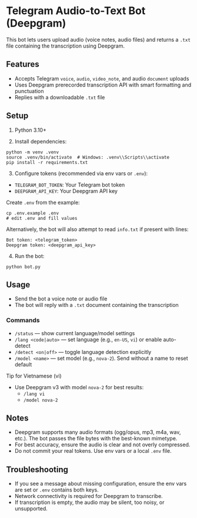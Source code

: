 # Telegram Audio-to-Text Bot (Deepgram)

This bot lets users upload audio (voice notes, audio files) and returns a `.txt` file containing the transcription using Deepgram.

## Features
- Accepts Telegram `voice`, `audio`, `video_note`, and audio `document` uploads
- Uses Deepgram prerecorded transcription API with smart formatting and punctuation
- Replies with a downloadable `.txt` file

## Setup

1) Python 3.10+

2) Install dependencies:
```
python -m venv .venv
source .venv/bin/activate  # Windows: .venv\\Scripts\\activate
pip install -r requirements.txt
```

3) Configure tokens (recommended via env vars or `.env`):
- `TELEGRAM_BOT_TOKEN`: Your Telegram bot token
- `DEEPGRAM_API_KEY`: Your Deepgram API key

Create `.env` from the example:
```
cp .env.example .env
# edit .env and fill values
```

Alternatively, the bot will also attempt to read `info.txt` if present with lines:
```
Bot token: <telegram_token>
Deepgram token: <deepgram_api_key>
```

4) Run the bot:
```
python bot.py
```

## Usage
- Send the bot a voice note or audio file
- The bot will reply with a `.txt` document containing the transcription

### Commands
- `/status` — show current language/model settings
- `/lang <code|auto>` — set language (e.g., `en-US`, `vi`) or enable auto-detect
- `/detect <on|off>` — toggle language detection explicitly
- `/model <name>` — set model (e.g., `nova-2`). Send without a name to reset default

Tip for Vietnamese (vi)
- Use Deepgram v3 with model `nova-2` for best results:
  - `/lang vi`
  - `/model nova-2`

## Notes
- Deepgram supports many audio formats (ogg/opus, mp3, m4a, wav, etc.). The bot passes the file bytes with the best-known mimetype.
- For best accuracy, ensure the audio is clear and not overly compressed.
- Do not commit your real tokens. Use env vars or a local `.env` file.

## Troubleshooting
- If you see a message about missing configuration, ensure the env vars are set or `.env` contains both keys.
- Network connectivity is required for Deepgram to transcribe.
- If transcription is empty, the audio may be silent, too noisy, or unsupported.
